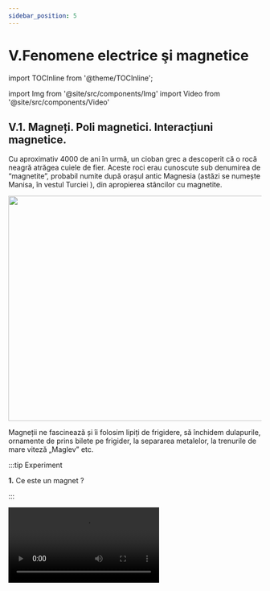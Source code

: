 ```yaml
---
sidebar_position: 5
---
```


# V.Fenomene electrice şi magnetice 



import TOCInline from '@theme/TOCInline';

<TOCInline toc={toc} />



import Img from '@site/src/components/Img'
import Video from '@site/src/components/Video'




## V.1. Magneți. Poli magnetici. Interacțiuni magnetice.

Cu aproximativ 4000 de ani în urmă, un cioban grec a descoperit că o rocă neagră atrăgea cuiele de fier.  Aceste roci erau cunoscute sub denumirea de “magnetite”, probabil numite după orașul antic Magnesia (astăzi se numește Manisa, în vestul Turciei ), din apropierea stâncilor cu magnetite.


<Img className="img-responsive4" src="fizica/clasa6/capitolul5/5_1_Poza1_Magnetita_vers2.jpg" width="1000" height="448" />

Magneții ne fascinează și îi folosim lipiți de frigidere, să închidem dulapurile, ornamente de prins bilete pe frigider, la separarea metalelor, la trenurile de mare viteză „Maglev” etc.




:::tip Experiment

**1.** Ce este un magnet ?

:::

<Video src="https://www.youtube.com/embed/HWtYtmPejTU" />

<br></br>

**Materiale necesare:** magnet, diferite metale: fier, aur, cupru, argint, aluminiu, zinc, plumb, agrafe de oțel (aliaj al fierului).

**Descrierea experimentului:** 

- Apropie, pe rând, magnetul de metale.

- Ce metale atrage magnetul ?

:::note Observaţie

Magnetul atrage numai cuiul de fier și agrafele de oțel.

:::




:::important Definiție

**Magnetul** este un corp care atrage obiecte care conțin fier și metale feroase (cobalt, nichel).


:::


<Video src="https://www.youtube.com/embed/IKgfBpW_U9E" />

<br></br>

:::important

#### Clasificarea magneților: 

**I.	După proveniență :**

- Naturali care sunt și permanenți din roca neagră numită magnetită.

- Artificiali: din oțel magnetizat (temporar, își pierde proprietățile magnetice în timp), din neodim (permanenți), din ferită (permanenți) etc.


**II.	După formă :**

- Magneți bară 

<Img className="img-responsive4" src="fizica/clasa6/capitolul5/5_1_Poza2_MagnetBara_vers2.jpg" width="1000" height="199" />


<br></br>
<br></br>


- Magneți cilindrici 


<Img className="img-responsive4" src="fizica/clasa6/capitolul5/5_1_Poza3_MagnetCilindru_vers2.jpg" width="1000" height="329" />


<br></br>
<br></br>


- Magneți potcoavă sau în formă de U


<Img className="img-responsive4" src="fizica/clasa6/capitolul5/5_1_Poza4_MagnetPotcoava_vers2.jpg" lazy={false} width="1000" height="430" />

<br></br>
<br></br>



- Ace magnetice sau busole

<Img className="img-responsive4" src="fizica/clasa6/capitolul5/5_1_Poza5_AceMagnetice_vers2.jpg" width="1000" height="410" />


<br></br>
<br></br>
 


:::



:::tip Experiment

**2.** Ce sunt polii magnetici ?

:::

<Video src="https://www.youtube.com/embed/VojEwb2nHRk" />

<br></br>

**Materiale necesare:** magnet, obiecte de fier.

**Descrierea experimentului:** 

- Apropie un magnet de o grămăjoară cu obiecte de fier. 

- Ce observi ?



:::note Observaţie

Magnetul atrage în mod deosebit obiectele de fier cu capetele sale.

:::


:::important

**Polii magnetici** sunt capetele magnetului care atrag în mod deosebit obiectele de fier.

Fiecare magnet are doi poli numiţi polul nord şi polul sud.
 
Capătul magnetului care se orientează către polul nord geografic (N.G.) al Pământului se numește **pol nord (N).**

Capătul magnetului care se orientează către polul sud geografic (S.G.) al Pământului se numește **pol sud (S).**



<Img className="img-responsive4" src="fizica/clasa6/capitolul5/5_1_Poza6_OrientareaUnuiMagnetPePamant_vers2.jpg" width="1000" height="388" />




:::



<br></br>





:::tip Experiment

**3.** Interacțiuni magnetice

:::

<Video src="https://www.youtube.com/embed/aC1AFcn-iJo" />

<br></br>

**Materiale necesare:** 2 magneți.

**Descrierea experimentului (Partea 1):** 

- Apropie doi magneți cu poli opuși, nord cu sud.

- Ce observi ?



:::note Observaţie (Partea 1)

Magneții se atrag.

:::



**Descrierea experimentului (Partea 2):** 

- Apropie doi magneți cu poli de același fel, nord cu nord și sud cu sud 

- Ce observi ?



:::note Observaţie (Partea 2)

Magneții se resping.

:::








:::important 

**Interacțiunile magnetice** sunt de două feluri :

1)	**Atracția dintre doi magneți** are loc când apropiem cei doi magneți cu poli opuși, nord cu sud.

2)	**Respingerea dintre doi magneți** are loc când apropiem cei doi magneți cu poli de același fel, nord cu nord și sud cu sud.



:::




:::important Definiție

**Interacțiunile magnetice sunt interacțiuni de la distanță , care se manifestă prin intermediul câmpului magnetic din jurul oricărui magnet.**

:::


:::note Observaţie

Dacă tăiem un magnet, obținem doi magneți, adică polii magnetici sunt inseparabili. 

:::









:::important

Pentru reprezentarea intuitivă a câmpului magnetic, la fel ca în cazul câmpului electric, se pot folosi linii de câmp, formând așa-numitul **spectrul câmpului magnetic.**
 

Spre deosebire de liniile câmpului electric, liniile câmpului magnetic sunt curbe închise. 

Spectrul câmpului magnetic este diferit în funcție de forma magnetului.

**Liniile de câmp magnetic ale unui magnet bară** au sensul astfel încât intră în polul sud, traversează magnetul, ies din polul nord şi se închid în exteriorul magnetului. 


<Img className="img-responsive4" src="fizica/clasa6/capitolul5/5_1_Poza7_LiniileDECampMagneticAlUnuiMagnetBara_vers2.jpg" width="1000" height="345" />


<br></br>
<br></br>


:::


<br></br>

<Video src="https://www.youtube.com/embed/VuA3wGxVmKk" />


<br></br>















## V.2. Magnetismul terestru. Busola.



<Video src="https://www.youtube.com/embed/I7gpyphuyiw" />

<br></br>

:::important

**Pământul este un imens magnet**, care pe lângă perechea de poli geografici, Nord-Geografic și Sud –Geografic, are și o pereche de poli magnetici: Nord-Magnetic (N.M.) și Sud-Magnetic (S.M.).

:::


Deoarece polul nord al unui magnet atrage polii sud ai altor magneți și respinge polii nord, trebuie să fie atras de polul sudic al magnetului Pământului. Deci polii magnetici sunt situați invers ca cei geografici.

Pământul este un imens magnet bară poziționat în centrul Pământului și înclinat la un unghi de aproximativ 11° față de axa de rotație a Pământului.

<Img className="img-responsive4" src="fizica/clasa6/capitolul5/5_2_Poza1_CampulMagneticAlPamantului_vers2.jpg" width="1000" height="507" />



<br></br>
<br></br>



:::caution Aplicații

Câmpul magnetic al Pământului are un rol foarte important pentru planeta noastră , deoarece el respinge radiațiile cosmice ( particule care au o viteză foarte mare și care pot distruge organismele vii ) provenite de la Soare, mai ales în timpul erupțiilor solare.

:::

<Video src="https://www.youtube.com/embed/6ax-YA6D-CE" />


Chinezii au dezvoltat o busolă maritimă chiar mai devreme decât vikingii și cu o construcție similară. Chinezii navigau cu ajutorul unei așchii de magnetită care plutea pe apa, încă din anii 2000 d.Hr., atunci când exploratorii , cum ar fi Marco Polo, au adus compasul magnetic înapoi în Italia. Aducerea busolei în Europa a însemnat un salt uriaș pentru călătorii și comerț, permițând în cele din urmă europenilor să exploreze oceanele pe care vikingii le navigaseră deja folosind propria versiune a busolei pentru cel puțin 500 de ani.

<Img className="img-responsive4" src="fizica/clasa6/capitolul5/5_2_Poza2bis_BusolaAnticaPlusModerna.jpg" width="1000" height="251" />



<br></br>
<br></br>





## V.3. Structura atomică a substanței. Electrizarea și sarcina electrică. Interacțiunea dintre corpurile electrizate. Metode de electrizare.


În general corpurile din natură sunt neutre din punct de vedere electric, deoarece ele sunt formate din atomi, care la rândul lor, sunt neutri.


:::note Observaţie

**Structura atomului:**

**1. Nucleul** este partea centrală a atomului, alcătuit din particule numite nucleoni, și-anume:

- **Protoni**, particule încărcate cu sarcină pozitivă, cu simbolul p<sup>+1</sup>.

- **Neutroni**, particule neutre din punct de vedere electric, cu simbolul n<sup>0</sup>.



**2. Învelișul electronic** este spațiul din jurul nucleului format dintr-un nor de particule numite **electroni** care gravitează în jurul nucleului. Electronii sunt particule cu sarcină negativă, cu simbolul e<sup>-1</sup> sau ē.

:::




:::important Definiţie

Atomul este o particulă **neutră** din punct de vedere electric, deoarece are numărul de protoni din nucleu ( particule pozitive) egal cu numărul de electroni din învelișul electronic (particule negative), adică 




<Img className="img-responsive4" src="fizica/clasa6/capitolul5/5_3_Poza0_NumarProtoniEgalNrElectroni.jpg" width="1000" height="72" />




:::


### V.3.1. Electrizarea prin frecare


:::note Observaţie

**Pentru o bună reușită a experimentelor de electrizare trebuie respectate anumite condiții:**

- Corpurile să fie curate (eventual degresate cu spirt), bine uscate, de preferat și rotunjite.

- Încăperea unde se efectuează să fie încălzită și fără umiditate.

- Nu încercați aceste experimente când plouă afară și este multă umiditate în aerul atmosferic.

:::



:::tip Experiment

**4.** Atracția corpurilor electrizate

:::

<Video src="https://www.youtube.com/embed/U-JouP0GTJo" />

<br></br>

**Materiale necesare:** baghetă de plastic, bucată de lână, bucățele de hârtie ( sau bobițe de polistiren ), o sticluță cu apă, doză goală de aluminiu, vas cu soluție de detergent de vase, compas.

**Descrierea experimentului (Partea1):** 
- Pune pe masă o grămăjoară de bobițe de polistiren și apropie de ea bagheta. 
- Ce observi ?


:::note Observaţie (Partea1)

Bagheta nu atrage bucățelele mici.

:::



**Descrierea experimentului (Partea2):** 
- Freacă cu bucata de lână un capăt al baghetei, fără să atingi cu mâna porțiunile frecate.
  
- Ce observi ?


:::note Observaţie (Partea2)

După frecare, bagheta atrage bobițele.

:::



**Descrierea experimentului (Partea3):** 
- Apropie un corp electrizat de o doză de aluminiu.
  
- Ce observi ?


:::note Observaţie (Partea3)

Corpul electrizat atrage doza.

:::



**Descrierea experimentului (Partea4):** 
- Pune soluția de detergent de vase într-un vas. 

- Suflă cu un pai ca să formezi un balon de săpun. 

- Apropie un corp electrizat de balonul de săpun.
  
- Ce observi ?


:::note Observaţie (Partea4)

Corpul electrizat atrage balonul de săpun.

:::



**Descrierea experimentului (Partea5):**

- Cu ajutorul unui compas fă un orificiu mic în fundul sticlei cu apă.
 
- Scoate dopul sticlei ca să obții un jet subțire de apă.
 
- Apropie un corp electrizat de jetul de apă.


- Ce observi ?


:::note Observaţie (Partea5)

Corpul electrizat atrage jetul de apă.

:::


**Concluzia experimentului:**

Corpurile electrizate au proprietatea de a atrage corpuri ușoare (bucățele de hârtie, bobițe de polistiren, doze de aluminiu, baloane de săpun, jet subțire de apă, firele de păr etc).



:::note Observaţie

**Nu uitați că orice interacțiune are loc prin forțe reciproce. Corpul electrizat atrage cu o forță corpul neutru, dar și corpul neutru atrage cu aceeași forță corpul electrizat, dar în sens opus.**

:::



Prin frecarea a două corpuri, acestea se electrizează și se încarcă cu sarcini electrice, pozitive sau negative.





:::important Definiţie

**Sarcina electrică (q)** este o mărime fizică ce măsoară starea de electrizare a unui corp.



**Unitatea de măsură în SI:** 


<Img className="img-responsive4" src="fizica/clasa6/capitolul5/5_3_1_Poza0_UnitateaDeMasuraASarciniiElectrice_vers2.jpg" width="1000" height="65" />







:::

:::important Definiţie

Fenomenul prin care un corp se încarcă cu sarcini electrice se numește **electrizare.**

:::



<br></br>


:::tip Experiment

**5.** Electrizarea prin frecare

:::

<Video src="https://www.youtube.com/embed/IT2h4TdDjOk" />

<br></br>

**Materiale necesare:** balon umflat, lavetă, suport.

**Descrierea experimentului:**
 
- Suspendă balonul de un suport.

- Freacă cu laveta balonul, fără să atingi cu mâna porțiunile frecate și apoi lasă-l liber.

- Apropie laveta de balonul suspendat.
 
- Ce observi ?


:::note Observaţie

Cele două corpuri frecate se atrag.

:::



**Concluzia experimentului:**

În urma frecării a două corpuri, unul se încarcă cu sarcini pozitive (laveta), celălalt cu sarcini negative (balonul de cauciuc).





:::important

**Electrizarea corpurilor prin frecare are loc printr-un transfer de electroni de la un corp la altul, astfel:**

**- Corpul care cedează electroni, se va încărca cu sarcini electrice pozitive, deoarece va avea un surplus (mai mulți) protoni în nucleele atomilor.**

**- Corpul care primește electroni, se va încărca cu sarcini electrice negative, deoarece va avea un surplus de electroni în învelișurile electronice ale atomilor.**

:::



:::important

**Interacțiunile electrostatice sunt de două feluri:**

**1) Atracția** are loc între două corpuri electrizate cu sarcini opuse ( pozitivă cu negativă). Forțele de atracție sunt egale în modul, dar de sens opus.



<Img className="img-responsive4" src="fizica/clasa6/capitolul5/5_3_1_Poza1_Atractia_vers3.jpg" width="1000" height="510" />


<br></br>
<br></br>


**2) Respingerea** are loc între două corpuri electrizate cu sarcini de același fel ( pozitivă cu pozitivă sau negativă cu negativă). Forțele de respingere sunt egale în modul, dar de sens opus.


<Img className="img-responsive4" src="fizica/clasa6/capitolul5/5_3_1_Poza2_Respingerea_vers3.jpg" width="1000" height="498" />


Interacțiunile dintre două corpuri electrizate **au loc la distanță prin intermediul câmpului electrostatic** din jurul oricărui corp electrizat.


:::



:::tip Experiment

**6.** Interacțiuni electrostatice

:::

<Video src="https://www.youtube.com/embed/wFvLaDAZulU" />

<br></br>

**Materiale necesare:** corp de sticlă (borcănel), bucată de mătase, un pai de suc, lână, ață, suport.

**Descrierea experimentului (Partea1):** 

- Taie paiul în două bucăți.

- Prinde un fir de ață de bucată mică de pai și suspend-o de un suport.

- Freacă cu o mănușă de lână cele două bucățele tăiate din pai, una fiind cea suspendată.

- Apropie paiul electrizat prin frecare de cel suspendat. 

- Ce observi ?


:::note Observaţie (Partea1)

Cele două paie se resping.

:::


**Concluzia experimentului (Partea1) :**

Cele două paie se resping deoarece s-au încărcat cu aceleași sarcini electrice, fiind confecționate din material identic.




**Descrierea experimentului (Partea2):**
 
- Freacă cu bucata de mătase (hârtie) partea rotunjită a unui borcănel, fără să atingi cu mâna porțiunile frecate.

- Apropie borcănelul de paiul suspendat.

  
- Ce observi ?


:::note Observaţie (Partea2)

Cele două corpuri se atrag.

:::


**Concluzia experimentului (Partea2):**

Sticla s-a încărcat cu sarcini pozitive, iar paiul de plastic cu sarcini negative și de aceea s-au atras.




<br></br>



### V.3.2. Electrizarea prin contact. Pendul electrostatic.


:::tip Experiment

**7.** Confecționarea unui electroscop

:::

<Video src="https://www.youtube.com/embed/NLFyC8GAJMI" />

<br></br>

**Materiale necesare:** borcan de sticlă curat și uscat, sârmă de cupru, 2 foițe de aluminiu (e la folia de împachetat), capac de carton, foarfece. 

**Descrierea experimentului:**
 

- Decupează din carton un capac mai mare decât gura borcanului, fă o gaură în capac, astfel încât firul de cupru să treacă prin el.

- Întinde firul astfel încât o parte mai mică să rămână în afara capacului borcanului, deasupra și o mare parte va fi în borcan.

- În partea de jos, îndoaie sârma și pune pe acest cârlig două foițe de aluminiu.

- Freacă un balon de păr sau lână și apropie-l de capătul de sus al sârmei.

- Ce observi ?


:::note Observaţie

Cele două foițe de aluminiu se depărtează una de cealaltă.

:::



**Concluzia experimentului:**

Electroscopul este un dispozitiv care detectează corpurile electrizate.
 
Când electroscopul este neutru, foițele de aluminiu stau una lângă alta.

Când electroscopul este încărcat, foițele se încarcă cu sarcini opuse și de aceea se resping și se îndepărtează. 


<br></br>
<br></br>



:::tip Experiment

**8.** Electrizarea prin contact

:::

<Video src="https://www.youtube.com/embed/uW0EnzcAqPY" />

<br></br>

**Materiale necesare:** baghetă, bucată de lână, electroscop.

**Descrierea experimentului:**

- Freacă bagheta de lână.

- Atinge capătul baghetei de sfera electroscopului.
 
 
- Ce observi ?


:::note Observaţie

Foițele electroscopului se resping, adică se încarcă cu sarcini electrice.

:::



**Concluzia experimentului:**

Sfera electroscopului se va încărca cu același tip de sarcină electrică cu a corpului electrizat prin contact. 


**Mai putem electriza un corp neutru prin contactul (atingerea) cu un corp deja electrizat.** 



:::important

**Electrizarea prin contact** are loc prin trecerea electronilor de pe corpul electrizat pe cel neutru, care se va încărca cu același fel de sarcină electrică ca și cel electrizat.

<Img className="img-responsive4" src="fizica/clasa6/capitolul5/5_3_2_Poza1_ElectrizareaPrinContact_vers3.jpg" width="1000" height="490" />


:::

<br></br>





### V.3.3. Electrizarea prin influență.


:::tip Experiment

**9.** Electrizarea prin influență (de la distanță)

:::

<Video src="https://www.youtube.com/embed/pqy5_CBU4E0" />

<br></br>

**Materiale necesare:** baghetă de sticlă, bucată de mătase (hârtie) , electroscop.

**Descrierea experimentului:**

- Electrizează prin frecare cu mătase, bagheta de sticlă.

- Apropie, fără să atingi, bagheta de sticlă de sfera electroscopului.
 
 
- Ce observi ?


:::note Observaţie

Foițele electroscopului se resping, arătând că electroscopul s-a încărcat cu sarcini electrice.

:::



**Concluzia experimentului:**

Sfera electroscopului se va încărca cu sarcină electrică opusă corpului electrizat adus în apropiere. Sfera s-a încărcat pozitiv și plasticul s-a electrizat negativ. 



:::important

**Electrizarea prin influență (de la distanță)** are loc prin încărcarea unui corp neutru cu sarcină electrică opusă celui electrizat.


<Img className="img-responsive4" src="fizica/clasa6/capitolul5/5_3_3_Poza1_ElectrizareaPrinInfluenta_vers3.jpg" width="1000" height="491" />


:::





**Pentru a electriza un corp neutru, există trei metode de electrizare :**

1)	**Electrizarea prin frecare:** cele două corpuri, ambele neutre, se încarcă cu sarcini de semne opuse. 

2)	**Electrizarea prin contact:** corpul neutru se încarcă cu sarcini de același semn ca ale corpului electrizat. 

3)	**Electrizarea prin influență (de la distanță):** corpul neutru se încarcă cu sarcini de semne opuse corpului electrizat. 




<br></br>
<br></br>









## V.4. Descărcările electrice din atmosferă: fulgerul și trăsnetul.

:::note Observaţie

De mii de ani și până în prezent a existat frica de fulgere şi trăsnete a omului. Cel mai des, oamenii au atribuit acestor descărcări electrice din natură mâniei unor divinităţi, care, zice-se, se foloseau de ele pentru a-şi exterioriza stările sufleteşti sau pentru a-i pedepsi pe cei care le-au stârnit.

Marele stăpân al săgeţilor de foc ce cad din cer rămâne **Sfântul Ilie**, aducător de ploaie şi care poate provoca furtuni puternice. 

:::



:::important Definiţie

**Fulgerul** este descărcarea electrică dintre doi nori electrizați și percepută de om ca o lumină.

:::



<Img className="img-responsive4" src="fizica/clasa6/capitolul5/5_4_Poza1_Fulgerul_vers2.jpg" width="1000" height="526" />



:::important Definiţie

**Trăsnetul** este descărcarea electrică dintre un nor electrizat și un corp de pe Pământ, percepută de om ca o lumină.

:::


:::note Observaţie

Corpurile înalte sunt mai predispuse trăsnirii, deoarece se încarcă mai ușor, prin influență, de la norii electrizați. 

Norii se electrizează prin frecarea maselor de aer ce conțin picături foarte fine de apă.


:::




<Img className="img-responsive4" src="fizica/clasa6/capitolul5/5_4_Poza2_Trasnetul_vers2.jpg" width="1000" height="551" />



:::important Definiţie

**Tunetul** este zgomotul produs în urma unei descărcări electrice.

:::



<Video src="https://www.youtube.com/embed/LBAQ6IyQGHY" />

<br></br>

:::note Observaţie

Sarcinile electrice pot fi generate cu mașina de electrizare Van de Graaff care are doi poli: o sferă metalică goală în interior numită colector de sarcină (care se încarcă pozitiv) și o sferă mai mică plină (care se încarcă negativ).

Colectorul se află pe o bandă de cauciuc trecută peste două role și pusă în mișcare de un motor electric. Două periuțe preiau sarcinile care apar pe banda electrizată prin frecare.


<Img className="img-responsive4" src="fizica/clasa6/capitolul5/5_4_Poza3_MasinaVanDerGraaf_vers2.jpg" width="1000" height="564" />

:::




:::note Observaţie

**Benjamin Franklin** (1706 – 1790) a descoperit natura fulgerului și a trăsnetului. El a inventat paratrăsnetul care protejează clădirile sau vapoarele de descărcările electrice.

:::


:::important

**Paratrăsnetul** este un conductor de cupru cu vârf care are proprietatea de a atrage descărcările electrice. Capătul de jos al conductorului se împământează.

:::


<br></br>


:::tip Experiment

**10.** Vântul electrostatic

:::

<Video src="https://www.youtube.com/embed/-LVwaYG1aj4" />

<br></br>

**Materiale necesare:** generatorul electrostatic Van De Graaff, ac magnetic.

:::warning Atenție

Atenție când lucrezi cu mașina Van De Graaff ! Pericol de electrocutare !

::: 

**Descrierea experimentului:**
 
- Pune în funcțiune generatorul și electrizează sferele lui.

- Așază suportul acului magnetic pe colectorul generatorului electrostatic.
 
- Ce observi ?


:::note Observaţie

Acul magnetic începe să se rotească.

:::



**Concluzia experimentului:**

Acul magnetic se rotește deoarece sarcinile electrice se scurg mai ușor prin vârfurile acului, provocând o respingere a acestor puncte și respectiv rotația lor.



<Img className="img-responsive4" src="fizica/clasa6/capitolul5/5_4_Poza4_Paratrasnetul_vers2.jpg" width="1000" height="591" />


:::note Observaţie

La ora actuală se mai folosesc paratrăsnete cu circuite electronice integrate, capabile sa transmită în avans o undă ionizată de captare a trăsnetelor (ceea ce prin tija clasică Franklin nu se realizează). 

Aceste dispozitive, cunoscute sub denumirea Paratrăsnete cu Dispozitive de Amorsare, pe scurt şi PDA au forma eliptică sau ovală şi conţin de regulă un concentrator de energie în partea superioară. 

Paratrăsnetele PDA se montează în vârful unui catarg ca și paratrăsnetele clasice.

<Img className="img-responsive4" src="fizica/clasa6/capitolul5/5_4_Poza5_Paratrasnetul_PDA_vers2.jpg" width="1000" height="352" />

:::


:::note Observaţie

Multe dintre morțile provocate de trăsnete apar atunci când victima nu primește asistența medicală de specialitate imediat. 

Deși o mare parte din victimele care sunt trăsnite supraviețuiesc, șansele ca aceștia să rămână fără nicio urmă sunt extrem de mici, deoarece curentul, căldura și unda de șoc pot provoca leziuni extrem de grave care de cele mai multe ori sunt ireversibile. 


:::


:::warning  Atenție

**În timpul furtunilor cu descărcări electrice (fulgere și trăsnete) trebuie să respectați următoarele reguli împotriva trăsnirii :**

- Adăpostiți-vă în casă sau în mașină (tramvai, troleibuz, vehicul cu caroserie metalică).

- Nu vă apropiați de geamuri.

- Nu vă plimbați cu bicicleta.

- Nu înotați.

- Nu vă adăpostiți sub copaci.  Dacă sunteți în pădure, ieșiți cât mai repede într-o poiană, stați ghemuiți acoperiți de o mantie și nu deschideți umbrela.
 
- Nu vorbiți la telefon.


:::


<br></br>

:::caution Electricitatea statică în viața dezi cu zi

Iarna când instalațiile de încălzire funcționează fără întrerupere, lipsa de umiditate din interioarele caselor noastre vine la pachet cu electricitatea statică și ruda ei cea neplăcută: descărcarea electrostatică.

Ce se întâmplă? Ai remarcat să atunci când de așezi în pat sau tragi o haină pe tine pe întuneric se formează mici scântei la atingerea cu textilul? Anumite haine ți se lipesc în mod neplăcut de piele deși nu ești ud sau te curentezi neplăcut atunci când atingi o altă persoană sau anumite obiecte? Iată ce se întâmplă.

**Cele mai puternice combinații care creează electricitate statică:**

- Pielea uscată și textilele cu conținut mare de poliester. Pielea uscată se încarcă pozitiv iar poliesterul se încarcă puternic negativ. Când cele 2 se întâlnesc apar efecte foarte neplăcute: scântei, pișcături, haine lipite de corp.
- Părul și pieptănul sau peria de plastic. Prin frecare parul se încarcă pozitiv iar plasticul negativ. Firele de păr, fiind încărcate cu același tip de sarcină, se vor respinge și dau o impresie de păr nearanjat.


**Ce pot face pentru a reduce electricitatea statică din casă?**

**1)	Folosește materiale care nu se electrizează ușor, de ex. bumbacul)**

- Aerul și pielea umană, mai ales când sunt foarte uscate, au tendința de a ceda electroni și deci de a se încărca puternic pozitiv. Blana naturală, părul uman și sticla de asemenea, cedează electroni și se încarcă puternic pozitiv. Lâna, mătasea, nailon-ul, plumbul, aluminiul și hârtia se încarcă și ele pozitiv, deși în proporție mai mică.

- Materialele care se încarcă puternic negativ (atrag electroni) sunt teflonul, siliconul, polietilena, poliuretanul, polistirenul. Aurul, platina, cuprul și nichelul, precum și chihlimbarul, se încarcă moderat negativ.

- Materiale care se încarcă foarte puțin electrostatic sau sunt neutre sunt: pielea naturală, lemnul, bumbacul și oțelul.


**2)	Umidifică și purifică aerul:** 

Umiditatea aerului împiedică electricitatea statică să se formeze, deci orice formă de umidificare este bine venită: umidificatorul electric, plantele, apa fierbinte din cadă și chiar fierberea apei pe aragaz. 


**3)	Folosește produse de curățenie cu efect antistatic.**


:::



<br></br>
<br></br>



## V.5. Curent electric. Circuite electrice. Componentele unui circuit. Generatoare electrice.


Suntem în secolul 21 și trăim într-o lume bazată pe tehnologie, care la rândul ei se bazează 24 de ore din 24 de ore pe energie electrică.

Te-ai gândit măcar odată când ai avut o pană de curent electric, cum ar fi viața ta și a celorlalți fără electricitate?

Dacă ar avea loc o puternică explozie solară, sistemele de transmitere a curentului electric s-ar avaria.

Consecințele acestei avarieri ar fi:

- Toate orașele ar rămâne în beznă.

- Mijloacele de comunicare nu ar mai funcționa (telefoane, televizoare, calculatoare, radio etc.)

- Nu am mai avea apă la robinet (fără apă de băut și de spălat).

- În spitale ar fi haos, fără aparatură medicală.

- Transportul ar fi blocat.


Dar să nu devenim prea sceptici și să ne bucurăm de această minunăție a lumii, numită curent electric.



:::important Definiţie

**Curentul electric** este mișcarea ordonată a purtătorilor de sarcină electrică printr-un circuit electric.

:::







:::important Componentele unui circuit electric

**1) Generatoare electrice (surse electrice)** sunt dispozitive care au rolul de a produce și de a menține curentul electric printr-un circuit.

Clasificarea generatoarelor după felul curentului produs:

- **Generatoare de curent continuu (c.c.)**, care are un singur sens prin circuit: bateria electrică, acumulatori electrici, bateria solară.

- **Generatoare de curent alternativ (c.a.)**, care își schimbă periodic sensul prin circuit: generatorul din cadrul centralelor electrice, dinamul de la bicicletă.

Simboluri pentru surse electrice : 

<Img className="img-responsive4" src="fizica/clasa6/capitolul5/5_5_Poza1_SimboluriPentruSurseElecrice_vers2.jpg" width="1000" height="262" />




:::



:::important Componentele unui circuit electric

**2) Aparate electrice (consumatori electrici)** sunt dispozitive care transformă energia electrică ( a curentului electric ) în :



a) lumină, numit **bec electric** cu simbolul:


<Img className="img-responsive4" src="fizica/clasa6/capitolul5/5_5_Poza2_SimbolBec_vers2.jpg" width="1000" height="98" />




b) căldură, numit **rezistor electric (cu nichelină/manganină)**, cu simbolul:

<Img className="img-responsive4" src="fizica/clasa6/capitolul5/5_5_Poza3_SimbolRezistor_vers2.jpg" width="1000" height="90" />

	

Exemple de aparate care au rezistori:
 
- foen (uscător de păr);

- aerotermă;

- calorifer electric;

- plită electrică;

- filtru de cafea;

- fier de călcat;

- prăjitor de pâine etc.



c)	energie mecanică (pune ceva în mișcare), numit **motor electric**, cu simbolul:

<Img className="img-responsive4" src="fizica/clasa6/capitolul5/5_5_Poza4_SimbolMotor_vers2.jpg" width="1000" height="124" />



Exemple de aparate care au motoare electrice:

- aspirator;

- ventilator;
 
- mașină de spălat;
 
- frigider;
 
- hotă;
 
- aer condiționat;
 
- mixer etc.


:::



:::important Componentele unui circuit electric

**3) Conductoare de legătură** sunt fire confecționate din aluminiu sau cupru și care leagă componentele circuitului între ele.


<Img className="img-responsive4" src="fizica/clasa6/capitolul5/5_5_Poza5_SimbolFire_vers2.jpg" width="1000" height="75" />




:::



:::important Componentele unui circuit electric

**4) Întrerupătoare electrice** care au rolul de a închide și de a deschide circuitul electric. Numai când întrerupătorul este pe poziție închis, trece curentul electric prin circuit.


<Img className="img-responsive4" src="fizica/clasa6/capitolul5/5_5_Poza6_SimbolIntrerupatoare_vers2.jpg" width="1000" height="163" />


:::


:::important

Sensul convențional al curentului electric printr-un circuit este de la borna pozitivă a sursei spre borna negativă, prin circuitul exterior (prin consumatori).


<Img className="img-responsive4" src="fizica/clasa6/capitolul5/5_5_Poza7_SensulCurentului_vers2.jpg" width="1000" height="520" />


:::






:::note Observaţie


Curentul electric poate fi _continuu_ (având un singur sens) şi _alternativ_ (schimbându-şi periodic sensul).


:::




:::tip Experiment

**11.** Circuitul electric
:::

<Video src="https://www.youtube.com/embed/9rXjElvlAXE" />

<br></br>

**Materiale necesare:** baterie electrică, bec, motoraș, rezistor (poți folosi o sârmă de fier de la buretele metalic de vase), fire de legătură, întrerupător.


**Descrierea experimentului:**
 
- Leagă în serie (unul după altul) bateria electrică, becul, motorașul, rezistorul, firele de legătură și întrerupătorul.

- Închide întrerupătorul.


- Ce observi ?


:::note Observaţie

La închiderea întrerupătorului curentul electric trece prin circuit. 

Becul luminează, motorașul învârte elicea și rezistorul dă căldură. 


:::



**Concluzia experimentului:**

Un circuit electric este format din sursă electrică (bateria electrică), fire de legătură, consumatori electrici (becul, motorașul, rezistorul) și întrerupător, toate legate în serie.




**Clasificarea generatoarelor după tipul energiei pe care o transformă în energie electrică:** 

- **Bateriile electrice și acumulatorii** transformă energia chimică în energie electrică:

<Img className="img-responsive4" src="fizica/clasa6/capitolul5/5_5_Poza8_Baterii_vers2.jpg" width="1000" height="513" />

<br></br>
<br></br>

 
  - Telefoanele mobile, camerele video, aparatele foto digitale, laptop-urile etc. funcţionează cu **acumulatoare.**

  
<Img className="img-responsive4" src="fizica/clasa6/capitolul5/5_5_Poza9_Acumulatori_vers2.jpg" width="1000" height="370" />


<br></br>
<br></br>



- **Dinamurile și alternatoarele electrice** transformă energia mecanică în energie electrică:

<Img className="img-responsive4" src="fizica/clasa6/capitolul5/5_5_Poza10_DinamSiAlternator_vers2.jpg" width="1000" height="443" />


<br></br>
<br></br>


- **Baterii solare (fotocelule)** transformă energia luminii în energie electrică:

<Img className="img-responsive4" src="fizica/clasa6/capitolul5/5_5_Poza11_BateriiSolare_vers2.jpg" width="1000" height="442" />

<br></br>
<br></br>




Consumatorii electrici sunt dispozitive care transformă energia electrică (a curentului electric) în:

a) lumină, numit **bec electric** 

<Img src="fizica/clasa6/capitolul5/5_5_Poza12_Becuri_vers2.jpg" width="1000" height="298" />

<br></br>
<br></br>


b) căldură, numit **rezistor electric**

<Img src="fizica/clasa6/capitolul5/5_5_Poza13_Phoen_vers2.jpg" width="1280" height="797" />

<br></br>
<br></br>


<Img src="fizica/clasa6/capitolul5/5_5_Poza14_FierDeCalcat_vers2.jpg" width="1280" height="811" />

<br></br>
<br></br>


<Img src="fizica/clasa6/capitolul5/5_5_Poza15_PlitaElectrica_vers2.jpg" width="1280" height="909" />

<br></br>
<br></br>


<Img src="fizica/clasa6/capitolul5/5_5_Poza16_PrajitorPaine_vers2.jpg" width="1280" height="766" />

<br></br>
<br></br>


<Img src="fizica/clasa6/capitolul5/5_5_Poza17_FiltruCafea_vers2.jpg" width="1280" height="1061" />


<br></br>
<br></br>


c) energie mecanică (pune ceva în mișcare), numit **motor electric**


<Img src="fizica/clasa6/capitolul5/5_5_Poza18_Aspirator_vers2.jpg" width="1280" height="944" />

<br></br>
<br></br>


<Img src="fizica/clasa6/capitolul5/5_5_Poza19_Mixer_vers2.jpg" width="1280" height="829" />

<br></br>
<br></br>


<Img src="fizica/clasa6/capitolul5/5_5_Poza20_MasinaSpalat_vers2.jpg" width="1280" height="1077" />

<br></br>
<br></br>


<Img src="fizica/clasa6/capitolul5/5_5_Poza21_Frigider_vers2.jpg" width="1280" height="1061" />


<br></br>
<br></br>


<br></br>




## V.6. Conductoare și izolatoare electrice.



:::tip Experiment

**12.** Conductoare și izolatoare electrice

:::

<Video src="https://www.youtube.com/embed/D6DwEd43Fhk" />

<br></br>

**Materiale necesare:** baterie electrică, bec, fire de legătură, obiecte din diferite materiale (metale, plastic, grafit, cauciuc etc.).


**Descrierea experimentului:**
 
- Leagă bateria electrică la bornele becului cu ajutorul firelor de legătură și lasă două capete libere (nu închide circuitul electric).

- Intercalează, pe rând, obiectele din materiale diferite. Care materiale produc aprinderea becului?



:::note Observaţie

Numai metalele (aur, cupru, argint, aluminiu, plumb, zinc, fier etc.) și grafitul (mina de la creion) determină aprinderea becului.

:::



**Concluzia experimentului:**

Metalele și grafitul lasă să treacă curentul electric prin ele și astfel se închide circuitul.


:::important

**Clasificarea materialelor din punct de vedere electric:**

a)	**Conductoare electrice** sunt materiale care permit trecerea curentului electric prin ele. 

**Exemple:**
 
- toate metalele,

- grafitul,

- corpul omenesc,

- pământul etc.


b)	**Izolatoare electrice** sunt materiale care nu permit trecerea curentului electric prin ele.  

**Exemple:**
 
- ebonita (materialul din care se confecționează soclurile prizelor, întrerupătoarelor, aparatelor electrice),

- plasticul,

- cauciucul,

- sticla,

- porțelanul,

- apa pură,

- aerul uscat etc.



:::

<br></br>


<Video src="https://www.youtube.com/embed/15pwC_gENCw" />






<br></br>



## V.7. Becul electric. 

:::important Definiție

**Becul electric** este un aparat care transformă curentul electric în lumină.

:::


Efectul termic al curentului electric constă în încălzirea unui conductor la trecerea curentului electric prin el.



Conductoarele electrice se încălzesc diferit la trecerea curentului electric prin ele , astfel :

- Metalele bune conductoare (exemple: argintul, cuprul, aurul, aluminiul) se încălzesc puțin la trecerea curentului electric prin ele.

- Metalele greu conductoare (exemple: wolframul, nichelina, manganina) se încălzesc mult la trecerea curentului electric prin ele.


:::caution Construcția becului

Filamentul becului este confecționat dintr-un metal greu conductor (wolfram), care la trecerea curentului electric prin el se încălzește până la incandescență, producând lumină și căldură.



<Img className="img-responsive4" src="fizica/clasa6/capitolul5/5_7_Poza1_ConstructiaBecului_vers2.jpg" width="1000" height="568" />

:::




:::note Observație


Aparatele electrice cu rezistor funcționează tot pe baza efectului termic al curentului electric, având rezistorul confecționat dintr-un material greu conductor (nichelină, manganină), care traversat de curent electric se încălzeşte până la incandescență, degajând căldură.



Foenul (uscătorul de păr) conţine pe lângă rezistorul de nichelină spiralat şi un motor electric pentru a evacua aerul cald spre părul ce trebuie uscat.


<Img className="img-responsive4" src="fizica/clasa6/capitolul5/5_7_Poza3_ComponenteleFoen.jpg" width="1280" height="429" />



:::



<br></br>
<br></br>



## V.8. Gruparea becurilor în serie și în paralel. Scurtcircuitul. Tensiunea electrică. Intensitatea curentului electric.


Orice element de circuit (generator electric, bec, rezistor, motor, întrerupător) poate fi legat (grupat) cu un altul (de același fel sau diferit) în două moduri: 

- în serie și 

- în paralel.


În viața de zi cu zi întâlnim grupări mixte de serie cu paralel.

Pentru a înțelege diferența celor două tipuri de grupări trebuie să cunoaștem ce este nodul de circuit ramificat și ce este o latură de circuit.


:::important Definiție

**Nodul de circuit** reprezintă intersecția și contactul fizic a cel puțin trei conductoare electrice (contacte electrice). 

:::


:::important Definiție

**Latura de circuit** este porțiunea de circuit dintre două noduri. 

:::



<br></br>


### V.8.1. Gruparea becurilor în serie și în paralel



:::tip Experiment

**13.** Gruparea în serie și în paralel a becurilor 

:::

<Video src="https://www.youtube.com/embed/xUfG-mbu5zU" />

<br></br>

**Materiale necesare:** baterie electrică, 3 becuri identice, fire de legătură.


**Descrierea experimentului (Partea 1):**
 
- Leagă un bec la baterie. Observă cât de mult luminează.

- Realizează un montaj, legând unul după altul cele două becuri. Observă cât de mult luminează.

- Realizează un montaj, legând unul după altul cele trei becuri. Observă cât de mult luminează.

- Deșurubează un bec din soclul lui. 

- Ce observi ?





:::note Observaţie Partea 1

Cu cât legăm mai multe becuri în serie, cu atât ele luminează mai slab.

Dacă un bec se arde, nici celelalte nu mai luminează.


:::




**Descrierea experimentului (Partea 2):**
 
- Realizează un montaj, legând contactele de același fel ale celor două becuri (contactele centrale legate împreună la o bornă a bateriei, iar contactele laterale legate împreună la cealaltă bornă a bateriei). Observă cât de mult luminează.

- Realizează un montaj, legând contactele de același fel ale celor trei becuri (contactele centrale legate împreună la o bornă a bateriei, iar contactele laterale legate împreună la cealaltă bornă a bateriei). Observă cât de mult luminează.

- Deșurubează un bec. 

- Ce observi ?




:::note Observaţie Partea 2

Cu cât legăm mai multe becuri în paralel, ele luminează normal, ca și cum ar fi singure legate la baterie.

Dacă un bec se arde, celelalte luminează.

:::



:::important

La **legarea în serie** elementele de circuit (becurile) sunt legate unul după celălalt și prin fiecare bec trece același curent. Nu avem niciun nod de circuit.


<Img className="img-responsive4" src="fizica/clasa6/capitolul5/5_8_1_Poza1_LegareInSerieBecuri_vers2.jpg" width="1000" height="417" />

<br></br>
<br></br>



**Dezavantajele legării în serie a becurilor:**

- Cu cât legăm mai multe becuri în serie, cu atât ele luminează mai slab.

- Dacă un bec se arde, nici celelalte nu mai luminează.


<br></br>


La **legarea în paralel** elementele de circuit (becurile) sunt legate cu aceleași capete împreună și curentul electric de la sursă se ramifică prin fiecare latură pe care se află un bec. Avem cel puțin două noduri de circuit. Prin becurile legate în paralel trec curenți diferiți.

<Img className="img-responsive4" src="fizica/clasa6/capitolul5/5_8_1_Poza2_LegareInParalelBecuri_vers2.jpg" width="1000" height="562" />

<br></br>
<br></br>


**Avantajele legării în paralel a becurilor:**

- Cu cât legăm mai multe becuri în paralel ele luminează normal, ca și cum ar fi singure legate la baterie.

- Dacă un bec se arde, celelalte luminează.



:::




<br></br>


### V.8.2. Scurtcircuitul.

<Video src="https://www.youtube.com/embed/ZA_lhFrdLKM" />

<br></br>

:::important Definiție

**Scurtcircuitul** se produce când se realizează un contact între două puncte ale unui circuit electric. 

:::



:::important 

**Scurtcircuitul se poate produce la:**

- **generator**, când legăm cu un fir polii (bornele) acestuia. Sursa electrică se încălzește și se distruge dacă scurtcircuitul durează mai mult, deoarece sursa trimite prin fir toate sarcinile electrice care conduc la apariția unui curent foarte mare (bateria se descarcă). 

<Img className="img-responsive4" src="fizica/clasa6/capitolul5/5_8_2_Poza1_ScurtCircuitLaSursa_vers2.jpg" width="1000" height="427" />

<br></br>
<br></br>

- **consumator**, când legăm cu un fir bornele acestuia (becul se stinge).

<Img className="img-responsive4" src="fizica/clasa6/capitolul5/5_8_2_Poza2_ScurtCircuitLaConsumator_vers2.jpg" width="1000" height="522" />



:::



:::warning Atenție

Multe incendii sunt datorate scurtcircuitelor produse în instalația electrică a locuințelor. Curenții foarte mari care apar determină supraîncălzirea circuitului electric și producerea incendiilor. 

:::


<Video src="https://www.youtube.com/embed/JVzyO51W5kU" />


Pentru a proteja aparatele electrice împotriva scurcircuitelor, se folosesc siguranțe fuzibile. Acestea se ard când apar curenții foarte mari, se deschide circuitul și nu mai trec acești curenți mari prin aparatele electrice (altfel, s-ar arde aparatul respectiv).


:::warning Atenție

Incendiile electrice nu se sting cu apă, ci cu o pătură uscată sau extinctor cu dioxid de carbon.  

:::


<br></br>

:::tip Experiment

**14.** Efectele scurtcircuitului 

:::

<Video src="https://www.youtube.com/embed/cCB_QLO-6VA" />

<br></br>

**Materiale necesare:** baterie electrică, 3 becuri identice, fire de legătură.


**Descrierea experimentului (Partea 1):**
 
- Leagă cele trei becuri în serie la o baterie.
 
- Leagă cu un fir bornele bateriei timp de 2s.

- Ce observi ?





:::note Observaţie Partea 1

Becurile se sting și bateria se încălzește.  

:::






**Descrierea experimentului (Partea 2):**
 
- Leagă cu un fir bornele unui bec di gruparea serie. 

- Ce observi ?




:::note Observaţie Partea 2

Celelalte becuri luminează mai tare.


:::




**Descrierea experimentului (Partea 3):**
 
- Leagă cele trei becuri în paralel la o baterie. 

- Leagă cu un fir bornele bateriei timp de 2s.
 

- Ce observi ?




:::note Observaţie Partea 3

Becurile se sting și bateria se încălzește.  

:::



**Descrierea experimentului (Partea 4):**
 
- Leagă cu un fir bornele unui bec din gruparea paralel. 
 

- Ce observi ?




:::note Observaţie Partea 4

Becurile se sting.  


:::


:::important

**I. Dacă într-un montaj de becuri legate în serie:**

- Scurtcircuităm unul dintre becuri, celelalte becuri luminează mai tare.

<Img className="img-responsive4" src="fizica/clasa6/capitolul5/5_8_2_Poza3_ScurtCircuitLaUnBecDinGrupareaSerie_vers2.jpg" width="1000" height="459" />

<br></br>
<br></br>


- Scurtcircuităm bateria, becurile nu mai luminează și bateria se încălzește.

<Img className="img-responsive4" src="fizica/clasa6/capitolul5/5_8_2_Poza4_ScurtCircuitLaBaterieDinGrupareaSerie_vers2.jpg" width="1000" height="427" />

<br></br>
<br></br>



**II. Dacă într-un montaj de becuri legate în paralel:**

- Scurtcircuităm unul dintre becuri, celelalte becuri se sting.

<Img className="img-responsive4" src="fizica/clasa6/capitolul5/5_8_2_Poza5_ScurtCircuitLaUnBecDinGrupareaParalel_vers2.jpg" width="1000" height="603" />

<br></br>
<br></br>


- Scurtcircuităm bateria, becurile nu mai luminează și bateria se încălzește.

<Img className="img-responsive4" src="fizica/clasa6/capitolul5/5_8_2_Poza6_ScurtCircuitLaBaterieDinGrupareaParalel_vers2.jpg" width="1000" height="564" />





:::





<br></br>
<br></br>


### V.8.3. Tensiunea electrică. Tensiunea electromotoare.

Generatoarele electrice (sursele electrice) sunt dispozitive care au rolul de a produce și de a menține curentul electric printr-un circuit, adică asigură deplasarea electronilor prin circuit. 


:::important

**Tensiunea electromotoare (prescurtată t.e.m., cu simbolul E)** a unei surse apare notată pe orice sursă.

**Unitate de măsură în S.I pentru tensiunea electrică este voltul (V):**  


<Img className="img-responsive4" src="fizica/clasa6/capitolul5/5_8_3_Poza0_UnitateaDeMasuraATensiuniiElectromotoare_vers2.jpg" width="1000" height="65" />

<br></br>
<br></br>


**Tensiunea electrică la borne (cu simbolul U) se măsoară tot în Volți.**



<Img className="img-responsive4" src="fizica/clasa6/capitolul5/5_8_3_Poza0bis_UnitateaDeMasuraATensiuniiElectrice_vers2.jpg" width="1000" height="64" />


<br></br>
<br></br>


#### Instrument de măsură: 

<Img className="img-responsive4" src="fizica/clasa6/capitolul5/5_8_3_Poza1_SimbolVoltmetru_vers3.jpg" width="1000" height="185" />





:::


Bateriile de buzunar au diferite tensiuni electromotoare .


<Img className="img-responsive4" src="fizica/clasa6/capitolul5/5_8_3_Poza2_ExempleBateriiBuzunar_vers2.jpg" width="1000" height="509" />





:::tip Experiment

**15.** Măsurarea tensiunilor electrice

:::

<Video src="https://www.youtube.com/embed/VfEjn0WeAqg" />

<br></br>

**Materiale necesare:** baterie electrică, bec, fire de legătură, întrerupător, voltmetru.


**Descrierea experimentului (Partea 1):**
 
- Leagă în serie bateria electrică, becul, firele de legătură și întrerupătorul.

- Leagă în paralel bornele voltmetrului la sursă, cu întrerupătorul deschis.


:::note Observaţie Partea 1

Când legăm în paralel voltmetrul la bornele sursei, cu circuitul deschis, măsurăm tensiunea electromotoare a sursei ( E ).


:::


<Img className="img-responsive4" src="fizica/clasa6/capitolul5/5_8_3_Poza3_Experiment_CircuitDeschis_vers2.jpg" width="1000" height="623" />





**Descrierea experimentului (Partea 2):**
 
- Închide întrerupătorul. 

- Ce observi ?


:::note Observaţie Partea 2

La închiderea întrerupătorului, când legăm în paralel voltmetrul la bornele sursei, cu circuitul închis, măsurăm tensiunea la bornele circuitului exterior ( Ub ).


:::


<Img className="img-responsive4" src="fizica/clasa6/capitolul5/5_8_3_Poza4_Experiment_CircuitInchis_vers2.jpg" width="1000" height="611" />




**Descrierea experimentului (Partea 3):**
 
- Leagă în paralel bornele voltmetrului la bornele becului, cu întrerupătorul închis.



:::note Observaţie Partea 3

Când legăm în paralel voltmetrul la bornele becului, cu circuitul închis, măsurăm tensiunea la bornele becului ( U<sub>bec</sub> ) .


:::


<Img className="img-responsive4" src="fizica/clasa6/capitolul5/5_8_3_Poza5_Experiment_CircuitBec_vers2.jpg" width="1000" height="438" />




<br></br>
<br></br>





:::tip Experiment

**16.** Tensiunea nominală

:::

<Video src="https://www.youtube.com/embed/_4405HL3G00" />

<br></br>

**Materiale necesare:** baterii electrice de 1,5 V, 4,5 V și 9 V, bec de 3,5 V, fire de legătură.


**Descrierea experimentului (Partea 1):**
 
- Leagă becul la bornele bateriei de 1,5 V. 

- Cum luminează becul ?




:::note Observaţie Partea 1

Când legăm un bec cu tensiunea nominală de 3,5 V la o baterie de 1,5 V, becul luminează slab.


:::



**Descrierea experimentului (Partea 2):**
 
- Leagă becul la bornele bateriei de 3 V. 

- Cum luminează becul ?




:::note Observaţie Partea 2

Când legăm un bec cu tensiunea nominală de 3,5 V la o baterie de 3 V, becul luminează normal.


:::



**Descrierea experimentului (Partea 3):**
 
- Leagă becul la bornele bateriei de 9 V. 

- Cum luminează becul ?



:::note Observaţie Partea 3

Când legăm un bec cu tensiunea nominală de 3,5 V la o baterie de 9 V, becul luminează puternic.


:::






**Concluzia experimentului:**

Pe orice consumator scrie tensiunea lui nominală, pentru care a fost construit.

Dacă alimentăm consumatorul la o tensiune mai mică decât cea înscrisă pe el, el va funcționa mai slab. Spunem că becul este subtensionat

Orice consumator trebuie alimentat la o tensiune egală cu cea nominală, pentru o funcționare normală (optimă).

Dacă alimentăm consumatorul la o tensiune mai mare decât cea înscrisă pe el, el se poate deteriora. Spunem că becul este supratensionat.



<br></br>





:::tip Experiment

**17.** O baterie din lămâi

:::

<Video src="https://www.youtube.com/embed/Xu9JAQnlpps" />

<br></br>

**Materiale necesare:** lămâi,monede de 5 bani, agrafe de birou, fire de legătură, un voltmetru.


**Descrierea experimentului:**
 
- Introdu într-o lămâie , într-o parte o monedă și în cealaltă parte agrafa de birou.

- Prinde câte un fir de legătură de monedă, respectiv de agrafă și conectează-le la un voltmetru în paralel. Notează tensiunea electromotoare a acesteia.

- Grupează în serie cu prima lămâie o altă lămâie, legând moneda uneia de agrafa celeilalte și leagă capetele acestei grupări la voltmetru în paralel. Notează tensiunea electromotoare a acestei grupări. 

- Ce observi ?








:::note Observaţie

Crește tensiunea electromotoare a grupării de lămâi.

:::


- Dacă mai dispui de lămâi poți continua cu o grupare mai mare de baterii din lămâi.



**Concluzia experimentului:**

Bateriile din lămâi generează curent electric.
 




<br></br>
<br></br>



### V.8.4. Intensitatea curentului electric.


Când aplicăm o tensiune electrică între două puncte ale unui conductor, apare un curent electric, adică o mișcare dirijată a electronilor săi liberi.


:::important Definiție


**Intensitatea curentului electric (I)** este o mărime fizică scalară care măsoară sarcina electrică ce trece prin secțiunea transversală a unui conductor în unitatea de timp.



:::



:::important



#### 1) Unitatea de măsură în Sistemul Internațional: 


<Img className="img-responsive4" src="fizica/clasa6/capitolul5/5_8_4_Poza0_UnitateaDeMasuraAIntensitatii_vers2.jpg" width="1000" height="64" />

<br></br>
<br></br>




#### 2) Instrument de măsură: 


<Img className="img-responsive4" src="fizica/clasa6/capitolul5/5_8_4_Poza0bis_InstrulemntDeMasuraAlIntensitatii.jpg" width="1000" height="165" />

<br></br>
<br></br>



:::




<br></br>


:::tip Experiment

**18.** Măsurarea intensității curentului electric

:::

<Video src="https://www.youtube.com/embed/AFQKUtUJi3s" />

<br></br>

**Materiale necesare:** baterie electrică, bec, fire de legătură, întrerupător, ampermetru.


**Descrierea experimentului:**
 
- Leagă în serie bateria electrică, becul, firele de legătură și întrerupătorul. 

- Verifică aprinderea becului.

- Leagă în serie la circuitul deja creat și ampermetru și citește indicația acestuia.

- Dacă dispui de mai multe ampermetre, conectează câte unul in diferite secțiuni ale circuitului și citește indicațiile lor.





:::note Observaţie

Pentru un circuit simplu, intensitatea curentului electric are aceeași valoare în toate secțiunile circuitului.


:::


**Concluzia experimentului:**

Intensitatea curentului electric se măsoară cu ampermetru, legat în serie cu elementele circuitului.


<Img className="img-responsive4" src="fizica/clasa6/capitolul5/5_8_4_Poza1_Experiment_CircuitAmpermetru_vers2.jpg" width="1000" height="515" />



<br></br>
<br></br>





## V.9. Măsuri de protecție împotriva electrocutării.


Din păcate, corpul omenesc este conductor electric. 

Este suficient ca două puncte ale corpului să intre în contact cu două puncte ale circuitului electric ca să aibă loc un accident, numit **electrocutare**, când se poate opri fie respiraţia, fie circulaţia sângelui (sau ambele efecte).


:::important Definiție

**Electrocutarea** este accidentul produs la trecerea curentului electric de intensitate mare prin corpul omenesc.


:::


Tensiunile bateriilor cu care ai lucrat la experimente (1,5V-9V) sunt inofensive pentru corpul omenesc.

:::warning Atenție

**Tensiunile periculoase pentru corpul omenesc încep de la valoarea de 24V (locuri umede) şi 50V (aer uscat).**

:::


**Poate fi considerat nepericulos curentul alternativ a cărui intensitate este mai mică de 20 mA şi curentul continuu a cărui intensitate este mai mică de 50 mA.**
 

:::note Observaţie

Deoarece toate aparatele electrocasnice funcţionează doar dacă sunt conectate la o priză electrică, ai fi tentat să afirmi că priza este o sursă electrică. 

Dar, reamintindu-ne că sursa electrică este dispozitivul care produce curent electric, ne dăm seama că acest lucru nu se întâmplă la priză, ea fiind un dispozitiv intermediar între consumatorii electrici şi generatoarele electrice de la diverse centrale electrice.

La instalaţiile electrocasnice există două tipuri de prize:

- priza simplă a cărei soclu are 2 borne;

- priza cu împământare care are două borne şi o bornă legată la pământ (împământarea).




<Img src="fizica/clasa6/capitolul5/5_9_Poza1_PrizaSimplaSiCuImpamantare.jpg" width="1280" height="430" />



Cele două borne tip mamă ale unei prize nu sunt identice. Pentru a le distinge fără pericol, electricienii utilizează o şurubelniţă specială de tensiune. Când şurubelniţa specială de tensiune introdusă într-o bornă tip mamă se aprinde înseamnă că aceea este borna numită fază, iar în cazul când nu se aprinde, aceea este borna numită nul. Între cele două borne tip mamă (între fază şi nul) există o tensiune eficace de 220V, la fel între fază şi împământare.

<Img src="fizica/clasa6/capitolul5/5_9_Poza2_BornePriza.jpg" width="1280" height="640" />


Priza cu împământare, cu toate că nu joacă un rol indispensabil în funcţionarea aparatelor, are un rol foarte important în securitatea din domeniul electricităţii. Fără aceasta, la producerea accidentală a unui scurtcircuit, atingând carcasa metalică a unui aparat electric ar exista riscul electrocutării.

<Img src="fizica/clasa6/capitolul5/5_9_Poza3_PrizaSimplaSiCuImpamantare.jpg" width="1280" height="535" />


Aparatele electrice se leagă la priză cu ajutorul ștecărului, care pătrunde în orificiile prizei.


<Img className="img-responsive4" src="fizica/clasa6/capitolul5/5_9_Poza4_StecarInPriza_vers2.jpg" width="1000" height="333" />


Cablul ștecărului are două fire, astfel încât de la una din bornele prizei, prin unul din fire, pleacă curentul electric spre aparatul electric, trece prin aparat și se întoarce la priză prin celălalt fir al cablului pentru a se închide circuitul electric.

<Img src="fizica/clasa6/capitolul5/5_9_Poza5_SchemaAlimentareCurentAlternativ.jpg" width="1280" height="413" />




:::



<br></br>
<br></br>



#### Pentru a-ţi asigura propria securitate, ai grijă la următoarele reguli de protecţie:

:::warning Pericol de electrocutare

1. Să nu introduci vreun obiect conductor în una din bornele prizei (poate fi chiar faza) pentru a nu exista riscul trecerii curentului electric prin corpul tău.

<Img src="fizica/clasa6/capitolul5/5_9_Poza6_NuIntroduceObiecteAscutiteInPriza.jpg" width="1280" height="959" />


:::

<br></br>


:::warning Pericol de electrocutare

2. Să nu utilizezi niciodată vreun aparat electric în locuri umede (sala de baie) şi să nu atingi aparate electrice prin care circulă curent, dacă eşti ud pe mână;

<Img src="fizica/clasa6/capitolul5/5_9_Poza7_NuUtilizaAparateElectriceInBaie.jpg" width="1280" height="960" />


:::

<br></br>



:::warning Pericol de electrocutare

3. Să nu repari (demontezi) vreun aparat electric înainte de a-l debranşa de la priză şi să nu atingi fire electrice neprotejate (fără izolaţie);

<Img src="fizica/clasa6/capitolul5/5_9_Poza8_NuReparaObiecteAflateSubTensiune.jpg" width="1280" height="1117" />


:::

<br></br>


:::warning Pericol de electrocutare

4. Când scoţi un aparat electric din priză, nu-l trage de cordon, ci ţine o mână pe soclul prizei şi cu cealaltă trage fişa cordonului de alimentare;

<Img src="fizica/clasa6/capitolul5/5_9_Poza9_NuTrageDeCordonulDeAlimentareCandScotiCevaDinPriza.jpg" width="1280" height="1280" />


:::

<br></br>



:::warning Pericol de electrocutare

5. Nu pune în funcţiune la o priză prea multe aparate electrice (apar supracurenţi cu pericol de încălzire puternică a fişelor electrice).

<Img src="fizica/clasa6/capitolul5/5_9_Poza10_NuAlimentaInAceeasiPrizaMultiConsumatori.jpg" width="1280" height="1663" />


:::



:::warning Pericol de electrocutare

6. Nu atinge prize, întrerupătoare care sunt deteriorate (crăpate, rupte, arse) sau care nu sunt bine fixate în perete.




<Img src="fizica/clasa6/capitolul5/5_9_Poza11_PrizaArsa.jpg" width="1280" height="964" />



:::


:::warning Pericol de electrocutare

7. Nu atinge părțile neizolate ale cablurilor electrice și nu folosi aparate care au cablurile neizolate sau crăpate.

<Img src="fizica/clasa6/capitolul5/5_9_Poza12_CabluDeteriorat.jpg" width="1280" height="836" />


:::


:::warning Pericol de electrocutare

8. Nu atingeți și nu înălțați zmeie în apropierea cablurilor electrice aeriene ale stâlpilor de electricitate, tramvaielor, trenurilor etc.

<Img src="fizica/clasa6/capitolul5/5_9_Poza13_CabluriElectriceAeriene.jpg" width="1280" height="676" />


:::


:::warning Pericol de electrocutare

9. Nu atingeți cablurile electrice aeriene căzute de pe stâlpi.

<Img src="fizica/clasa6/capitolul5/5_9_Poza14_CabluriElectriceAerieneCazuteLaPamant.jpg" width="1280" height="863" />


:::




:::warning Pericol de electrocutare


10. Incendiile electrice nu se sting cu apă, ci cu o pătură uscată, cu nisip sau extinctor cu dioxid de carbon.  

<Img src="fizica/clasa6/capitolul5/5_9_Poza11bis_IncendiuLaOPrizaElectrica.jpg" width="1280" height="794" />


:::





<br></br>
<br></br>





## V.10. Sinteza recapitulativă - Fenomene electrice şi magnetice.



:::important

**Magnetul** este un corp care atrage obiecte care conțin fier și metale feroase (cobalt, nichel).



#### Clasificarea magneților: 

- **După proveniență:**

  - **Naturali** care sunt și permanenți din roca neagră numită magnetită.

  - **Artificiali:** din oțel magnetizat (temporar, își pierde proprietățile magnetice în timp), din neodim (permanenți), din ferită (permanenți) etc.


- **După formă:**

  - Magneți bară <Img className="img-responsive4" src="fizica/clasa6/capitolul5/5_1_Poza2_MagnetBara_vers2.jpg" width="1000" height="199" />

  - Magneți cilindrici <Img className="img-responsive4" src="fizica/clasa6/capitolul5/5_1_Poza3_MagnetCilindru_vers2.jpg" width="1000" height="329" />

  - Magneți potcoavă sau în formă de U <Img className="img-responsive4" src="fizica/clasa6/capitolul5/5_1_Poza4_MagnetPotcoava_vers2.jpg" width="1000" height="430" />

  - Ace magnetice sau busole <Img className="img-responsive4" src="fizica/clasa6/capitolul5/5_1_Poza5_AceMagnetice_vers2.jpg" width="1000" height="410" />


<br></br>



**Polii magnetici** sunt capetele magnetului cu care atrage în mod deosebit obiectele de fier.

Fiecare magnet are doi poli numiţi polul nord şi polul sud.
 
Capătul magnetului care se orientează către polul nord geografic (N.G.) al Pământului se numește **pol nord (N).**

Capătul magnetului care se orientează către polul sud geografic (S.G.) al Pământului se numește **pol sud (S).**


<Img className="img-responsive4" src="fizica/clasa6/capitolul5/5_1_Poza6_OrientareaUnuiMagnetPePamant_vers2.jpg" width="1000" height="388" />


<br></br>
<br></br>
<br></br>





**Interacțiunile magnetice** sunt de două feluri :

- **Atracția dintre doi magneți** are loc când apropiem cei doi magneți cu poli opuși, nord cu sud.

- **Respingerea dintre doi magneți** are loc când apropiem cei doi magneți cu poli de același fel, nord cu nord și sud cu sud.



**Interacțiunile magnetice sunt interacțiuni de la distanță, care se manifestă prin intermediul câmpului magnetic din jurul oricărui magnet.**



<br></br>




**Pământul este un imens magnet**, care pe lângă perechea de poli geografici, Nord-Geografic și Sud–Geografic, are și o pereche de poli magnetici: Nord-Magnetic (N.M.) și Sud-Magnetic (S.M.).


Deoarece polul nord al unui magnet atrage polii sud ai altor magneți și respinge polii nord, trebuie să fie atras de polul sudic al magnetului Pământului. Deci polii magnetici sunt situați invers ca cei geografici.

Pământul este un imens magnet bară poziționat în centrul Pământului și înclinat la un unghi de aproximativ 11° față de axa de rotație a Pământului.

<Img className="img-responsive4" src="fizica/clasa6/capitolul5/5_2_Poza1_CampulMagneticAlPamantului_vers2.jpg" width="1000" height="507" />



<br></br>
<br></br>
<br></br>


**ELECTROSTATICA**

În general corpurile din natură sunt neutre din punct de vedere electric, deoarece ele sunt formate din atomi, care la rândul lor, sunt neutri.




**Structura atomului:**

**1. Nucleul** este partea centrală a atomului, alcătuit din particule numite nucleoni, și anume:

- **Protoni**, particule încărcate cu sarcină pozitivă, cu simbolul p<sup>+1</sup>.

- **Neutroni**, particule neutre din punct de vedere electric, cu simbolul n<sup>0</sup>.



**2. Învelișul electronic** este spațiul din jurul nucleului format dintr-un nor de particule numite **electroni** care gravitează în jurul nucleului. Electronii sunt particule cu sarcină negativă, cu simbolul e<sup>-1</sup> sau ē.



Atomul este o particulă **neutră** din punct de vedere electric, deoarece are numărul de protoni din nucleu (particule pozitive) egal cu numărul de electroni din învelișul electronic (particule negative), adică 




<Img className="img-responsive4" src="fizica/clasa6/capitolul5/5_3_Poza0_NumarProtoniEgalNrElectroni.jpg" width="1000" height="72" />



<br></br>

<br></br>

<br></br>



**Corpurile electrizate au proprietatea de a atrage corpuri ușoare (bucățele de hârtie, bobițe de polistiren, doze de aluminiu, baloane de săpun, jet subțire de apă, firele de păr etc.).**





**Sarcina electrică (q)**, este o mărime fizică scalară care măsoară starea de electrizare a unui corp.

Unitatea de măsură în SI:
 

<Img className="img-responsive4" src="fizica/clasa6/capitolul5/5_3_1_Poza0_UnitateaDeMasuraASarciniiElectrice_vers2.jpg" width="1000" height="65" />

<br></br>
<br></br>
<br></br>


Fenomenul prin care un corp se încarcă cu sarcini electrice se numește **electrizare.**




**În urma frecării a două corpuri, unul se încarcă cu sarcini pozitive (laveta), celălalt cu sarcini negative (balonul de cauciuc).**





**Electrizarea corpurilor prin frecare are loc printr-un transfer de electroni de la un corp la altul, astfel :**

- Corpul care cedează electroni, se va încărca cu sarcini electrice pozitive, deoarece va avea un surplus (mai mulți) protoni în nucleele atomilor.

- Corpul care primește electroni, se va încărca cu sarcini electrice negative, deoarece va avea un surplus de electroni în învelișurile electronice ale atomilor.



**Interacțiunile electrostatice sunt de două feluri:**

**1) Atracția** are loc între două corpuri electrizate cu sarcini opuse (pozitivă cu negativă). Forțele de atracție sunt egale în modul, dar de sens opus.


<Img className="img-responsive4" src="fizica/clasa6/capitolul5/5_3_1_Poza1_Atractia_vers3.jpg" width="1000" height="510" />

<br></br>
<br></br>



**2) Respingerea** are loc între două corpuri electrizate cu sarcini de același fel (pozitivă cu pozitivă sau negativă cu negativă). Forțele de respingere sunt egale în modul, dar de sens opus.


<Img className="img-responsive4" src="fizica/clasa6/capitolul5/5_3_1_Poza2_Respingerea_vers3.jpg" width="1000" height="498" />



<br></br>
<br></br>

Interacțiunile dintre două corpuri electrizate **au loc la distanță prin intermediul câmpului electrostatic** din jurul oricărui corp electrizat.



<br></br>


**Electroscopul este un dispozitiv care detectează corpurile electrizate.**
 
**Când electroscopul este neutru, foițele de aluminiu stau una lângă alta.**

**Când electroscopul este încărcat, foițele se încarcă cu sarcini opuse și de aceea se resping și se îndepărtează.** 


<br></br>


**Electrizarea prin contact** are loc prin trecerea electronilor de pe corpul electrizat pe cel neutru, care se va încărca cu același fel de sarcină electrică ca și cel electrizat.



<Img className="img-responsive4" src="fizica/clasa6/capitolul5/5_3_2_Poza1_ElectrizareaPrinContact_vers3.jpg" width="1000" height="490" />

<br></br>
<br></br>
<br></br>



**Electrizarea prin influență (de la distanță)** are loc prin încărcarea unui corp neutru cu sarcină electrică opusă celui electrizat.


<Img className="img-responsive4" src="fizica/clasa6/capitolul5/5_3_3_Poza1_ElectrizareaPrinInfluenta_vers3.jpg" width="1000" height="491" />



<br></br>
<br></br>
<br></br>



**Pentru a electriza un corp neutru, există trei metode de electrizare :**

1) Electrizarea prin frecare: cele două corpuri, ambele neutre, se încarcă cu sarcini de semne opuse.
 
2) Electrizarea prin contact: corpul neutru se încarcă cu sarcini de același semn ca ale corpului electrizat.
 
3) Electrizarea prin influență (de la distanță): corpul neutru se încarcă cu sarcini de semne opuse corpului electrizat.


<br></br>




**Descărcările electrice din atmosferă: fulgerul și trăsnetul.**


**Fulgerul** este descărcarea electrică dintre doi nori electrizați și percepută de om ca o lumină.


<Img className="img-responsive4" src="fizica/clasa6/capitolul5/5_4_Poza1_Fulgerul_vers2.jpg" width="1000" height="526" />

<br></br>
<br></br>


**Trăsnetul** este descărcarea electrică dintre un nor electrizat și un corp de pe Pământ, percepută de om ca o lumină.


Observaţie: Corpurile înalte sunt mai predispuse trăsnirii, deoarece se încarcă mai ușor, prin influență, de la norii electrizați. Norii se electrizează prin frecarea maselor de aer ce conțin picături foarte fine de apă.



<Img className="img-responsive4" src="fizica/clasa6/capitolul5/5_4_Poza2_Trasnetul_vers2.jpg" width="1000" height="551" />


<br></br>
<br></br>



**Tunetul** este zgomotul produs în urma unei descărcări electrice.


**Paratrăsnetul** este un conductor de cupru cu vârf, care are proprietatea de a atrage descărcările electrice. Capătul de jos al conductorului se împământează.



<br></br>




:::





:::warning  Atenție

**În timpul furtunilor cu descărcări electrice (fulgere și trăsnete) trebuie să respectați următoarele reguli împotriva trăsnirii :**

- Adăpostiți-vă în casă sau în mașină (tramvai, troleibuz, vehicul cu caroserie metalică).

- Nu vă apropiați de geamuri.

- Nu vă plimbați cu bicicleta.

- Nu înotați.

- Nu vă adăpostiți sub copaci.  Dacă sunteți în pădure, ieșiți cât mai repede într-o poiană, stați ghemuiți acoperiți de o mantie și nu deschideți umbrela.
 
- Nu vorbiți la telefon.


:::



:::important


**Curent electric. Circuite electrice. Componentele unui circuit. Generatoare electrice.**


**Curentul electric** este mișcarea ordonată a purtătorilor de sarcină electrică printr-un circuit electric.


**Componentele unui circuit electric:**

**1) Generatoare electrice (surse electrice)** sunt dispozitive care au rolul de a produce și de a menține curentul electric printr-un circuit.

Clasificarea generatoarelor după felul curentului produs:

- Generatoare de curent continuu (c.c.), care are un singur sens prin circuit: bateria electrică, acumulatori electrici, bateria solară.

- Generatoare de curent alternativ (c.a.), care își schimbă periodic sensul prin circuit: generatorul din cadrul centralelor electrice, dinamul de la bicicletă.

Simboluri pentru surse electrice: 

<Img className="img-responsive4" src="fizica/clasa6/capitolul5/5_5_Poza1_SimboluriPentruSurseElecrice_vers2.jpg" width="1000" height="262" />

<br></br>
<br></br>


**2) Aparate electrice (consumatori electrici)** sunt dispozitive care transformă energia electrică (a curentului electric) în :

a) lumină, numit **bec electric** cu simbolul:


<Img className="img-responsive4" src="fizica/clasa6/capitolul5/5_5_Poza2_SimbolBec_vers2.jpg" width="1000" height="98" />

<br></br>
<br></br>



b) căldură, numit **rezistor electric**, cu simbolul:

<Img className="img-responsive4" src="fizica/clasa6/capitolul5/5_5_Poza3_SimbolRezistor_vers2.jpg" width="1000" height="90" />

<br></br>
<br></br>

	

Exemple de aparate care au rezistori:
 
- foen (uscător de păr);

- aerotermă;

- calorifer electric;

- plită electrică;

- filtru de cafea;

- fier de călcat;

- prăjitor de pâine etc.



c)	energie mecanică (pune ceva în mișcare), numit **motor electric**, cu simbolul:

<Img className="img-responsive4" src="fizica/clasa6/capitolul5/5_5_Poza4_SimbolMotor_vers2.jpg" width="1000" height="124" />

<br></br>
<br></br>



Exemple de aparate care au motoare electrice:

- aspirator;

- ventilator;
 
- mașină de spălat;
 
- frigider;
 
- hotă;
 
- aer condiționat;
 
- mixer etc.



**3) Conductoare de legătură** sunt fire confecționate din aluminiu sau cupru și care leagă componentele circuitului între ele.


<Img className="img-responsive4" src="fizica/clasa6/capitolul5/5_5_Poza5_SimbolFire_vers2.jpg" width="1000" height="75" />

<br></br>
<br></br>




**4) Întrerupătoare electrice** care au rolul de a închide și de a deschide circuitul electric. Numai când întrerupătorul este pe poziție închis, trece curentul electric prin circuit.


<Img className="img-responsive4" src="fizica/clasa6/capitolul5/5_5_Poza6_SimbolIntrerupatoare_vers2.jpg" width="1000" height="163" />


<br></br>
<br></br>



**Sensul convențional al curentului electric printr-un circuit este de la borna pozitivă a sursei spre borna negativă, prin circuitul exterior (prin consumatori).**


<Img className="img-responsive4" src="fizica/clasa6/capitolul5/5_5_Poza7_SensulCurentului_vers2.jpg" width="1000" height="520" />





Curentul electric poate fi _continuu_ (având un singur sens) şi _alternativ_ (schimbându-şi periodic sensul).





<br></br>



**Clasificarea materialelor din punct de vedere electric:**

- **Conductoare electrice** sunt materiale care permit trecerea curentului electric prin ele. 

**Exemple:**
 
- toate metalele,

- grafitul,

- corpul omenesc,

- pământul etc.


- **Izolatoare electrice** sunt materiale care nu permit trecerea curentului electric prin ele.  

**Exemple:**
 
- ebonita (materialul din care se confecționează soclurile prizelor, întrerupătoarelor, aparatelor electrice),

- plasticul,

- cauciucul,

- sticla,

- porțelanul,

- apa pură,

- aerul uscat etc.



<br></br>




Efectul termic al curentului electric constă în încălzirea unui conductor la trecerea curentului electric prin el.



<br></br>


**Gruparea becurilor în serie și în paralel**

La **legarea în serie** elementele de circuit (becurile) sunt legate unul după celălalt și prin fiecare bec trece același curent. Nu avem niciun nod de circuit.


<Img className="img-responsive4" src="fizica/clasa6/capitolul5/5_8_1_Poza1_LegareInSerieBecuri_vers2.jpg" width="1000" height="417" />

<br></br>
<br></br>



**Dezavantajele legării în serie a becurilor:**

- Cu cât legăm mai multe becuri în serie, cu atât ele luminează mai slab.

- Dacă un bec se arde, nici celelalte nu mai luminează.


<br></br>


La **legarea în paralel** elementele de circuit (becurile) sunt legate cu aceleași capete împreună și curentul electric de la sursă se ramifică prin fiecare latură pe care se află un bec. Avem cel puțin două noduri de circuit.

<Img className="img-responsive4" src="fizica/clasa6/capitolul5/5_8_1_Poza2_LegareInParalelBecuri_vers2.jpg" width="1000" height="562" />

<br></br>
<br></br>


**Avantajele legării în paralel a becurilor:**

- Cu cât legăm mai multe becuri în paralel, ele luminează normal, ca și cum ar fi singure legate la baterie.

- Dacă un bec se arde, celelalte luminează.





<br></br>



**Scurtcircuitul** se produce când se realizează un contact între două puncte ale unui circuit electric. 


**Scurtcircuitul se poate produce la:**

- **generator**, când legăm cu un fir polii (bornele) acestuia. Sursa electrică se încălzește și se distruge dacă scurtcircuitul durează mai mult, deoarece sursa trimite prin fir toate sarcinile electrice care conduc la apariția unui curent foarte mare (bateria se descarcă). 

<Img className="img-responsive4" src="fizica/clasa6/capitolul5/5_8_2_Poza1_ScurtCircuitLaSursa_vers2.jpg" width="1000" height="427" />

<br></br>
<br></br>

- **consumator**, când legăm cu un fir bornele acestuia (becul se stinge).

<Img className="img-responsive4" src="fizica/clasa6/capitolul5/5_8_2_Poza2_ScurtCircuitLaConsumator_vers2.jpg" width="1000" height="522" />



:::







:::warning Atenție

Multe incendii sunt datorate scurtcircuitelor produse în instalația electrică a locuințelor. Curenții foarte mari care apar determină supraîncălzirea circuitului electric și producerea incendiilor. 


Incendiile electrice nu se sting cu apă , ci cu o pătură uscată sau extinctor cu dioxid de carbon.  

:::






:::important



Dacă într-un montaj de **becuri legate în serie:**

- Scurtcircuităm unul dintre becuri, celelalte becuri luminează mai tare.

<Img className="img-responsive4" src="fizica/clasa6/capitolul5/5_8_2_Poza3_ScurtCircuitLaUnBecDinGrupareaSerie_vers2.jpg" width="1000" height="459" />

<br></br>
<br></br>


- Scurtcircuităm bateria, becurile nu mai luminează și bateria se încălzește.

<Img className="img-responsive4" src="fizica/clasa6/capitolul5/5_8_2_Poza4_ScurtCircuitLaBaterieDinGrupareaSerie_vers2.jpg" width="1000" height="427" />

<br></br>
<br></br>



Dacă într-un montaj de **becuri legate în paralel:**

- Scurtcircuităm unul dintre becuri, celelalte becuri se sting.

<Img className="img-responsive4" src="fizica/clasa6/capitolul5/5_8_2_Poza5_ScurtCircuitLaUnBecDinGrupareaParalel_vers2.jpg" width="1000" height="603" />

<br></br>
<br></br>


- Scurtcircuităm bateria, becurile nu mai luminează și bateria se încălzește.

<Img className="img-responsive4" src="fizica/clasa6/capitolul5/5_8_2_Poza6_ScurtCircuitLaBaterieDinGrupareaParalel_vers2.jpg" width="1000" height="564" />





<br></br>
<br></br>
<br></br>






**Tensiunea electrică. Tensiunea electromotoare.**

Generatoarele electrice (sursele electrice) sunt dispozitive care au rolul de a produce și de a menține curentul electric printr-un circuit, adică asigură deplasarea electronilor prin circuit. 




**Tensiunea electromotoare ( prescurtată t.e.m., cu simbolul E )** a unei surse apare notată pe orice sursă.

**Unitate de măsură în S.I pentru tensiunea electrică este voltul ( V ):**  




<Img className="img-responsive4" src="fizica/clasa6/capitolul5/5_8_3_Poza0_UnitateaDeMasuraATensiuniiElectromotoare_vers2.jpg" width="1000" height="65" />

<br></br>
<br></br>





**Tensiunea electrică la borne (cu simbolul U) se măsoară tot în Volți.**




<Img className="img-responsive4" src="fizica/clasa6/capitolul5/5_8_3_Poza0bis_UnitateaDeMasuraATensiuniiElectrice_vers2.jpg" width="1000" height="64" />

<br></br>
<br></br>


#### Instrument de măsură: 



<Img className="img-responsive4" src="fizica/clasa6/capitolul5/5_8_3_Poza1_SimbolVoltmetru_vers3.jpg" width="1000" height="185" />




<br></br>
<br></br>
<br></br>




Pe orice consumator scrie **tensiunea lui nominală**, pentru care a fost construit.




<br></br>





**Intensitatea curentului electric.**


Când aplicăm o tensiune electrică între două puncte ale unui conductor, apare un curent electric, adică o mișcare dirijată a electronilor săi liberi.



**Intensitatea curentului electric ( I )** este o mărime fizică scalară care măsoară sarcina electrică ce trece prin secțiunea transversală a unui conductor în unitatea de timp.





#### 1) Unitatea de măsură în Sistemul Internațional: 



<Img className="img-responsive4" src="fizica/clasa6/capitolul5/5_8_4_Poza0_UnitateaDeMasuraAIntensitatii_vers2.jpg" width="1000" height="64" />

<br></br>
<br></br>



#### 2) Instrument de măsură: 



<Img className="img-responsive4" src="fizica/clasa6/capitolul5/5_8_4_Poza0bis_InstrulemntDeMasuraAlIntensitatii.jpg" width="1000" height="165" />


(vezi figura de mai jos)



<Img className="img-responsive4" src="fizica/clasa6/capitolul5/5_8_4_Poza1_Experiment_CircuitAmpermetru_vers2.jpg" width="1000" height="515" />




:::




:::warning Atenție


Măsuri de protecție împotriva electrocutării.



**Electrocutarea** este accidentul produs la trecerea curentului electric de intensitate mare prin corpul omenesc.




**Tensiunile periculoase pentru corpul omenesc încep de la valoarea de 24V (locuri umede) şi 50V (aer uscat).**


**Poate fi considerat nepericulos curentul alternativ a cărui intensitate este mai mică de 20 mA şi curentul continuu a cărui intensitate este mai mică de 50 mA.**


:::


 





:::warning Pericol de electrocutare


#### Pentru a-ţi asigura propria securitate, ai grijă la următoarele reguli de protecţie:


- Să nu introduci vreun obiect conductor în una din bornele prizei (poate fi chiar faza) pentru a nu exista riscul trecerii curentului electric prin corpul tău.


- Să nu utilizezi niciodată vreun aparat electric în locuri umede (sala de baie) şi să nu atingi aparate electrice prin care circulă curent, dacă eşti ud pe mână;

- Să nu repari (demontezi) vreun aparat electric înainte de a-l debranşa de la priză şi să nu atingi fire electrice neprotejate (fără izolaţie);

- Când scoţi un aparat electric din priză, nu-l trage de cordon, ci ţine o mână pe soclul prizei şi cu cealaltă trage fişa cordonului de alimentare;

- Nu pune în funcţiune la o priză prea multe aparate electrice (apar supracurenţi cu pericol de încălzire puternică a fişelor electrice).

- Nu atinge prize, întrerupătoare care sunt deteriorate (crăpate, rupte, arse) sau care nu sunt bine fixate în perete.

- Nu atinge părțile neizolate ale cablurilor electrice și nu folosi aparate care au cablurile neizolate sau crăpate.

- Nu atingeți și nu înălțați zmeie în apropierea cablurilor electrice aeriene ale stâlpilor de electricitate, tramvaielor, trenurilor etc.

- Nu atingeți cablurile electrice aeriene căzute de pe stâlpi.

- Incendiile electrice nu se sting cu apă, ci cu o pătură uscată, cu nisip sau extinctor cu dioxid de carbon.  


:::








<br></br>
<br></br>









## V.11. Probleme recapitulative - Fenomene electrice şi magnetice.



:::caution Probleme recapitulative - Fenomene electrice şi magnetice

1) Realizează schema unui circuit electric având:



<Img className="img-responsive4" src="fizica/clasa6/capitolul5/5_11_Poza1_DateleProblemei_ProblemaModel1.jpg" width="1000" height="169" />


<br></br>
<br></br>



#### Rezolvare:



<Img className="img-responsive4" src="fizica/clasa6/capitolul5/5_11_Poza2_SchemaCircuit_ProblemaModel1.jpg" width="1000" height="635" />

<br></br>
<br></br>


<Video src="https://www.youtube.com/embed/MFC2NLHpesY" />





:::





:::caution Probleme recapitulative - Fenomene electrice şi magnetice

2) Se dă următorul circuit în care toate becurile luminează normal, când se închide întrerupătorul. 



<Img className="img-responsive4" src="fizica/clasa6/capitolul5/5_11_Poza3_SchemaCircuit_ProblemaModel2.jpg" width="1000" height="738" />


<br></br>
<br></br>




#### Se cere:

a)	Cum sunt legate becurile?

b)	Ce măsoară voltmetrul și ce valoare arată el?

c)	Ce măsoară ampermetrul și ce valoare arată el?

d)	Care sunt valorile nominale ale becului B<sub>3</sub>?



<br></br>





#### Rezolvare:


a)	B<sub>1</sub> este în paralel cu gruparea serie formată de B<sub>2</sub> și B<sub>3</sub>.

b)	Voltmetrul măsoară tensiunea electrică și indică 6V.

c)	Ampermetrul măsoară intensitatea curentului electric și indică
 
I = 0,3A + 0,2A = 0,5 A, deoarece curentul de la sursă se ramifică pe cele două laturi ale grupării paralel.

d)	Becul B<sub>3</sub> are intensitatea de 0,2A, deoarece este în serie cu B<sub>2</sub> și prin ele trece același curent. Becul B<sub>3</sub> are tensiunea de 3,5 V, deoarece este în serie cu B<sub>2</sub> și tensiunea la capetele lor se adună: 2,5V + 3,5V = 6V (tensiunea la bornele grupării, 6V, este egală cu suma tensiunilor la bornele becurilor legate în serie).




<br></br>


<Video src="https://www.youtube.com/embed/SCFlg9Z49zk" />






:::







:::caution Probleme recapitulative - Fenomene electrice şi magnetice

**3) Precizează ce becuri luminează când:**


a)	k<sub>1</sub>, k<sub>2</sub>, k<sub>3</sub> se închid.

b)	k<sub>1</sub>, k<sub>2</sub>, k<sub>3</sub> se deschid.

c)	k<sub>1</sub>, k<sub>2</sub> se închid și k3 se deschide.





<Img className="img-responsive4" src="fizica/clasa6/capitolul5/5_11_Poza4_SchemaCircuit_ProblemaModel3.jpg" width="1000" height="675" />


<br></br>
<br></br>



#### Rezolvare:


a) Când k<sub>1</sub>, k<sub>2</sub>, k<sub>3</sub> se închid, k<sub>3</sub> scurtcircuitează pe B<sub>3</sub> și B<sub>3</sub> se stinge. B<sub>1</sub> și B<sub>2</sub> luminează, deoarece sunt în serie cu B<sub>3</sub>.

b) Când k<sub>1</sub>, k<sub>2</sub>, k<sub>3</sub> se deschid, nu mai luminează niciun bec.

c) Când k<sub>1</sub>, k<sub>2</sub> se închid și k<sub>3</sub> se deschide, luminează toate becurile.



<br></br>


<Video src="https://www.youtube.com/embed/Xd6jAn5CV-I" />




:::




<br></br>
<br></br>




## V.12. Exerciții recapitulative - Fenomene electrice şi magnetice.


:::caution Exerciții recapitulative - Fenomene electrice şi magnetice

**1) Completează spațiile libere:**

a) Magnetul este un corp care atrage.....................................................................

b) Generatoare electrice (surse electrice) sunt dispozitive care au rolul de a ………………… și de a menține …………………………………… printr-un circuit.

c) Becul este un dispozitiv care transformă energia electrică în …………………

d) Rezistorul este un dispozitiv care transformă energia electrică în ………………

e) Motorul este un dispozitiv care transformă energia electrică în …………………

f) Curentul electric trece prin circuit când întrerupătorul este ……………………
 
<br></br>


**2) Dă două exemple de:**

a) surse electrice

b) aparate electrocasnice care au motor electric.

c) aparate electrocasnice care au rezistor electric.

d) conductoare electrice


 
<br></br>



**3) Scrie în dreptul fiecărui desen ce fel de interacțiuni au loc între cele două corpuri :**


a)	
 


<Img className="img-responsive4" src="fizica/clasa6/capitolul5/5_12_Poza1_Schema1_Exercitiul3.jpg" width="1000" height="294" />


<br></br>
<br></br>


b)	





<Img className="img-responsive4" src="fizica/clasa6/capitolul5/5_12_Poza2_Schema2_Exercitiul3.jpg" width="1000" height="386" />



<br></br>
<br></br>


c)	




<Img className="img-responsive4" src="fizica/clasa6/capitolul5/5_12_Poza3_Schema3_Exercitiul3.jpg" width="1000" height="379" />


<br></br>
<br></br>

d)





<Img className="img-responsive4" src="fizica/clasa6/capitolul5/5_12_Poza4_Schema4_Exercitiul3.jpg" width="1000" height="296" />



<br></br>
<br></br>


<br></br>



**4) Cum explici orientarea unui magnet suspendat de un fir pe direcția N-S.G. ?**


<br></br>


**5) Care dintre următoarele materiale sunt atrase de un magnet: nichel, lemn, argint, fier, sticlă, aluminiu, cobalt, oțel, aur.**


<br></br>




**6) Între un magnet și un metal feromagnetic se exercită întotdeauna forțe de:**

a)	Atracție

b)	Respingere

c)	Atracție sau respingere în funcție de cum așezăm polii magnetului.

<br></br>






**7) Răspunde cu adevărat sau fals privind următoarele afirmații:**

a)	Corpurile electrizate resping corpurile ușoare.

b)	Corpurile electrizate sunt neutre din punct de vedere electric.

c)	Un corp electrizat pozitiv are mai mulți protoni în nucleu.

d)	Un corp electrizat negativ are mai puțini electroni în învelișul electronic.

e)	Atomul este o particulă neutră din punct de vedere electric.

f)	Fulgerul este descărcarea electrică dintre un nor electrizat și un corp electrizat de pe Pământ.

g)	Incendiile electrice nu se sting cu apă.



<br></br>



**8) Desenează schema unui circuit electric format din acumulator electric, mixer, bec, plită electrică și întrerupător închis.**


<br></br>



**9) Care dintre următoarele materiale sunt conductoare electrice: argint, sticlă, plastic, grafit, fier, cupru, ebonită, zinc, plumb, grafit, aer, apă, cauciuc?**


<br></br>




**10) Care sunt avantajele legării în paralel a becurilor ?**


<br></br>



**11) Precizează ce becuri se aprind în următorul circuit electric, când:**






a)	Se închid întrerupătoarele k<sub>1</sub>, k<sub>3</sub> și k<sub>4</sub> ?

b)	Se închid întrerupătoarele k<sub>2</sub>, k<sub>3</sub> și k<sub>4</sub> ?

c)	Se închid întrerupătoarele k<sub>1</sub>, k<sub>2</sub> și k<sub>4</sub> ?

d)	Cum sunt legate cele patru becuri ?




<Img className="img-responsive4" src="fizica/clasa6/capitolul5/5_12_Poza5_SchemaCircuit_Exercitiul11.jpg" width="1000" height="461" />



<br></br>
<br></br>




<br></br>



**12) Unde trebuie plasat un ampermetru și un voltmetru pentru a măsura intensitatea curentului electric ce trece prin bec și tensiunea la bornele becului ?**



<Img className="img-responsive4" src="fizica/clasa6/capitolul5/5_12_Poza6_SchemaCircuit_Exercitiul12.jpg" width="1000" height="499" />



<br></br>
<br></br>


<br></br>




**13) Precizează ce becuri se aprind în următorul circuit electric, când:**


a)	Se închid întrerupătoarele k<sub>1</sub>, k<sub>2</sub> și k<sub>3</sub> ?

b)	Se închid întrerupătoarele k<sub>1</sub> și k<sub>2</sub> ?

c)	Se închid întrerupătoarele k<sub>1</sub> și k<sub>3</sub> ?

d)	Se închid întrerupătoarele k<sub>2</sub> și k<sub>3</sub> ?

e)	Cum sunt legate cele trei becuri ?



<Img className="img-responsive4" src="fizica/clasa6/capitolul5/5_12_Poza7_SchemaCircuit_Exercitiul13.jpg" width="1000" height="570" />



<br></br>
<br></br>




<br></br>




**14) Ce se întâmplă în circuit dacă:**


a)	Becul B<sub>2</sub> se arde ?

b)	Se închide întrerupătorul k ?



<Img className="img-responsive4" src="fizica/clasa6/capitolul5/5_12_Poza8_SchemaCircuit_Exercitiul14.jpg" width="1000" height="527" />



<br></br>
<br></br>




<br></br>







	
**15) În figura de mai jos avem un circuit.** 




<Img className="img-responsive4" src="fizica/clasa6/capitolul5/5_12_Poza9_SchemaCircuit_Exercitiul15.jpg" width="1000" height="519" />



<br></br>
<br></br>




Se cere:

a)	Din ce elemente este format acest circuit electric ?

b)	Ce măsoară instrumentele A și V și cum sunt legate ele cu becul ?

c)	Reprezintă sensul curentului.

d)	Dacă becul se arde, ce se va întâmpla cu celelalte elemente de circuit? De ce?
 


<br></br>






**16) În care din cele patru situații de mai jos, luminează becul ?**





<Img className="img-responsive4" src="fizica/clasa6/capitolul5/5_12_Poza10_SchemaCircuit1_Exercitiul16.jpg" width="1000" height="478" />



<br></br>
<br></br>





<Img className="img-responsive4" src="fizica/clasa6/capitolul5/5_12_Poza11_SchemaCircuit2_Exercitiul16.jpg" width="1000" height="559" />



<br></br>
<br></br>


	




	
<br></br>








17)	Precizează ce becuri luminează când:

<Img className="img-responsive4" src="fizica/clasa6/capitolul5/5_12_Poza12_SchemaCircuit_Exercitiul17_vers2.jpg" width="1000" height="535" />



<br></br>
<br></br>


<br></br>





	
**18) Se dă următorul circuit în care toate becurile luminează normal, când se închide întrerupătorul.** 

<Img className="img-responsive4" src="fizica/clasa6/capitolul5/5_12_Poza13_SchemaCircuit_Exercitiul18.jpg" width="1000" height="760" />



<br></br>
<br></br>





Se cere:

a)	Cum sunt legate becurile ?

b)	Ce măsoară voltmetrul și ce valoare arată el ?

c)	Ce măsoară ampermetrul și ce valoare arată el ?

d)	Care sunt valorile nominale ale becului B<sub>2</sub> ?



	
:::












<br></br>
<br></br>




## V.13. Test de autoevaluare - Fenomene electrice şi magnetice.


:::caution Test de autoevaluare - Fenomene electrice şi magnetice

**1) Completează spațiile libere: -1p**

a) Magnetul este un corp care atrage.....................................................................

b) Generatoare electrice (surse electrice) sunt dispozitive care au rolul de a …………………………………………………… printr-un circuit.

c) Motorul este un dispozitiv care transformă curentul electric în ……………

d) Curentul electric trece prin circuit când întrerupătorul este ………………



<br></br>


**2) Dă două exemple de: -1p**

a) surse electrice

b) aparate electrocasnice care au motor electric.

c) aparate electrocasnice care au rezistor electric.

d) conductoare electrice



<br></br>




3) Scrie în dreptul fiecărui desen ce fel de interacțiuni au loc între cele două corpuri: -1p

a)	
 


<Img className="img-responsive4" src="fizica/clasa6/capitolul5/5_13_Poza1_Schema1_Exercitiul3.jpg" width="1000" height="304" />



<br></br>
<br></br>






b)	



<Img className="img-responsive4" src="fizica/clasa6/capitolul5/5_13_Poza2_Schema2_Exercitiul3.jpg" width="1000" height="378" />



<br></br>
<br></br>




c)	




<Img className="img-responsive4" src="fizica/clasa6/capitolul5/5_13_Poza3_Schema3_Exercitiul3.jpg" width="1000" height="380" />



<br></br>
<br></br>



d)




<Img className="img-responsive4" src="fizica/clasa6/capitolul5/5_13_Poza4_Schema4_Exercitiul3.jpg" width="1000" height="297" />



<br></br>
<br></br>



	

**4) Ce este un fulger / trăsnet ? Arată și desenul acestora. -1p**


<br></br>



**5) Se dă următorul circuit electric: -2p**



<Img className="img-responsive4" src="fizica/clasa6/capitolul5/5_13_Poza5_SchemaCircuit_Exercitiul6.jpg" width="1000" height="519" />



<br></br>
<br></br>



a)	Din ce elemente este format acest circuit electric ?

b)	Ce măsoară instrumentele A și V și cum sunt legate ele cu becul ?

c)	Reprezintă sensul curentului.

d)	Dacă becul se arde, ce se va întâmpla cu celelalte elemente de circuit ? De ce?
 


<br></br>




**6) Precizează ce becuri luminează când: -1p**

a)	k<sub>1</sub>, k<sub>2</sub>, k<sub>3</sub> se închid.

b)	k<sub>4</sub>, k<sub>2</sub> se închid .

c)	k<sub>1</sub>, k<sub>2</sub>, k<sub>3</sub>, k<sub>4</sub> se închid.

d)	Cum sunt legate cele trei becuri ?




<Img className="img-responsive4" src="fizica/clasa6/capitolul5/5_13_Poza6_SchemaCircuit_Exercitiul7.jpg" width="1000" height="790" />



<br></br>
<br></br>


	
<br></br>



**7) Completează spațiile libere pentru următoarele reguli de protecţie împotriva electrocutării / trăsnirii: -1p**

a)	Să nu introduci ………………… în bornele prizei.

b)	Când scoţi un aparat electric din priză, nu-l trage de …………………, ci ţine o mână de soclul prizei şi cu cealaltă trage ………………………………………

c)	Nu atinge prize, întrerupătoare care sunt …………………………………........

d)	Incendiile electrice nu se sting cu ......................., ci cu o ...............................

<br></br>

**Oficiu – 2p**





:::

